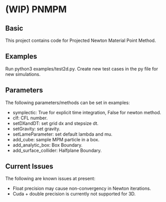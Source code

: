 # (WIP) PNMPM

## Basic
This project contains code for Projected Newton Material Point Method.

## Examples
Run python3 examples/test2d.py. Create new test cases in the py file for new simulations.

## Parameters
The following parameters/methods can be set in examples:

- symplectic: True for explicit time integration, False for newton method.
- clf: CFL number.
- setDXandDT: set grid dx and stepsize dt.
- setGravity: set gravity.
- setLameParameter: set default lambda and mu.
- add_cube: sample MPM particle in a box.
- add_analytic_box: Box Boundary.
- add_surface_collider: Halfplane Boundary.

## Current Issues
The following are known issues at present:

- Float precision may cause non-convergency in Newton iterations. 
- Cuda + double precision is currently not supported for 3D.